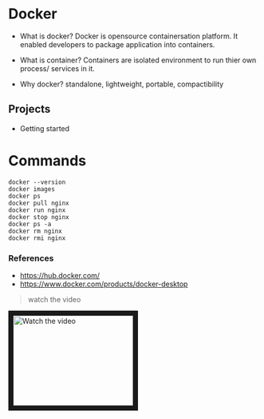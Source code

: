 # Docker

- What is docker?
Docker is opensource containersation platform. It enabled developers to package application into containers.

- What is container?
Containers are isolated environment to run thier own process/ services in it.

- Why docker?
standalone,
lightweight, portable,
compactibility

## Projects
- Getting started


# Commands

```
docker --version
docker images
docker ps
docker pull nginx
docker run nginx
docker stop nginx
docker ps -a
docker rm nginx
docker rmi nginx
```

### References
- https://hub.docker.com/
- https://www.docker.com/products/docker-desktop

> watch the video
<a href="http://www.youtube.com/watch?feature=player_embedded&v=rPv1wDQU6cw" target="_blank">
 <img src="http://img.youtube.com/vi/rPv1wDQU6cw/mqdefault.jpg" alt="Watch the video" width="240" height="180" border="10" />
</a>

<!-- [![Watch the video](https://img.youtube.com/vi/nTQUwghvy5Q/hqdefault.jpg)](https://youtu.be/nTQUwghvy5Q) -->
<!-- https://www.youtube.com/playlist?list=PLR2KEob4HfWBSCyxx6h3Iq6bWw7hNwk3j -->

